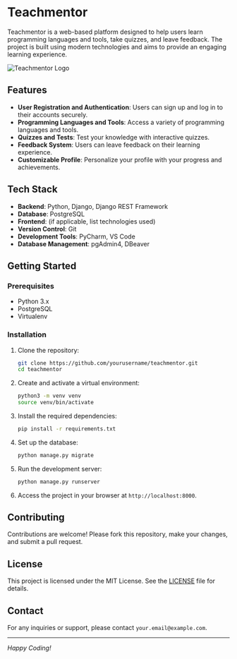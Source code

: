 # Teachmentor

Teachmentor is a web-based platform designed to help users learn programming languages and tools, take quizzes, and leave feedback. The project is built using modern technologies and aims to provide an engaging learning experience.

![Teachmentor Logo](link_to_logo_image)

## Features

- **User Registration and Authentication**: Users can sign up and log in to their accounts securely.
- **Programming Languages and Tools**: Access a variety of programming languages and tools.
- **Quizzes and Tests**: Test your knowledge with interactive quizzes.
- **Feedback System**: Users can leave feedback on their learning experience.
- **Customizable Profile**: Personalize your profile with your progress and achievements.

## Tech Stack

- **Backend**: Python, Django, Django REST Framework
- **Database**: PostgreSQL
- **Frontend**: (if applicable, list technologies used)
- **Version Control**: Git
- **Development Tools**: PyCharm, VS Code
- **Database Management**: pgAdmin4, DBeaver

## Getting Started

### Prerequisites

- Python 3.x
- PostgreSQL
- Virtualenv

### Installation

1. Clone the repository:
    ```bash
    git clone https://github.com/yourusername/teachmentor.git
    cd teachmentor
    ```

2. Create and activate a virtual environment:
    ```bash
    python3 -m venv venv
    source venv/bin/activate
    ```

3. Install the required dependencies:
    ```bash
    pip install -r requirements.txt
    ```

4. Set up the database:
    ```bash
    python manage.py migrate
    ```

5. Run the development server:
    ```bash
    python manage.py runserver
    ```

6. Access the project in your browser at `http://localhost:8000`.

## Contributing

Contributions are welcome! Please fork this repository, make your changes, and submit a pull request.

## License

This project is licensed under the MIT License. See the [LICENSE](LICENSE) file for details.

## Contact

For any inquiries or support, please contact `your.email@example.com`.

---

*Happy Coding!*
